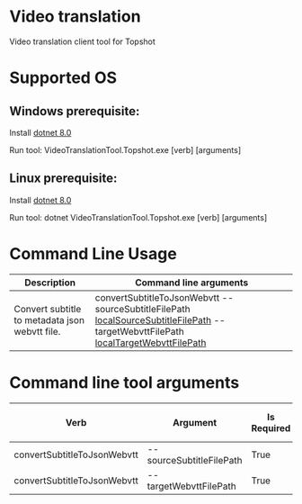 # Video translation

Video translation client tool for Topshot

# Supported OS
## Windows prerequisite:
   Install [dotnet 8.0](https://dotnet.microsoft.com/download/dotnet/8.0)
   
   Run tool: VideoTranslationTool.Topshot.exe [verb] [arguments]

## Linux prerequisite:
   Install [dotnet 8.0](https://dotnet.microsoft.com/download/dotnet/8.0)

   Run tool: dotnet VideoTranslationTool.Topshot.exe [verb] [arguments]

# Command Line Usage
   | Description | Command line arguments |
   | ------------ | -------------- |
   | Convert subtitle to metadata json webvtt file. | convertSubtitleToJsonWebvtt --sourceSubtitleFilePath [localSourceSubtitleFilePath](TestData/ConvertSubtitleToJsonWebvtt/Input.vtt) --targetWebvttFilePath [localTargetWebvttFilePath](TestData/ConvertSubtitleToJsonWebvtt/Output.vtt)  |

# Command line tool arguments
   | Verb | Argument | Is Required | Supported Values Sample | Description |
   | -------- | -------- | -------- | ---------------- | ----------- |
   | convertSubtitleToJsonWebvtt | --sourceSubtitleFilePath  | True | Local file path | Sample |
   | convertSubtitleToJsonWebvtt | --targetWebvttFilePath | True | Local file path | Sample |

